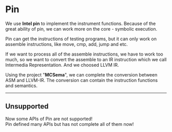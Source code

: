 # Pin

We use **Intel pin** to implement the instrument functions.
Because of the great ability of pin, we can work more on the core - symbolic execution.

Pin can get the instructions of testing programs, but it can only work on assemble instructions, like move, cmp, add, jump and etc.

If we want to process all of the assemble instructions, we have to work too much, so we want to convert the assemble to an IR instruction which we call Intermedia Representation. And we choosed LLVM IR.

Using the project "**MCSema**", we can complete the conversion between ASM and LLVM-IR. The conversion can contain the instruction functions and semantics.

***

## Unsupported
Now some APIs of Pin are not supported!  
Pin defined many APIs but has not complete all of them now!  